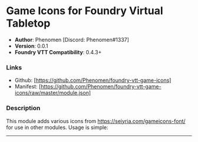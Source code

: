 # Game Icons for Foundry Virtual Tabletop

* **Author**: Phenomen [Discord: Phenomen#1337]
* **Version**: 0.0.1
* **Foundry VTT Compatibility**: 0.4.3+

### Links
* Github: [https://github.com/Phenomen/foundry-vtt-game-icons]
* Manifest: [https://github.com/Phenomen/foundry-vtt-game-icons/raw/master/module.json]

### Description
This module adds various icons from https://seiyria.com/gameicons-font/ for use in other modules.
Usage is simple: <i class="gi gi-two-coins"></i>

---
